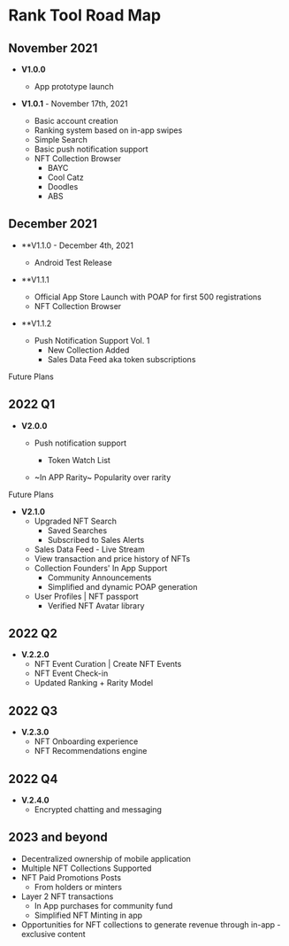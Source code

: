 # Rank Tool Road Map

## November 2021

- **V1.0.0**
  - App prototype launch

- **V1.0.1** - November 17th, 2021
  - Basic account creation 
  - Ranking system based on in-app swipes
  - Simple Search
  - Basic push notification support
  - NFT Collection Browser
    - BAYC
    - Cool Catz
    - Doodles
    - ABS
  
## December 2021
- **V1.1.0 - December 4th, 2021
  - Android Test Release

- **V1.1.1
  - Official App Store Launch with POAP for first 500 registrations
  - NFT Collection Browser
  
- **V1.1.2
  - Push Notification Support Vol. 1 
    - New Collection Added
    - Sales Data Feed aka token subscriptions

Future Plans
## 2022 Q1
- **V2.0.0**
  - Push notification support
    - Token Watch List

  - ~In APP Rarity~ Popularity over rarity



Future Plans
- **V2.1.0**
  - Upgraded NFT Search
    - Saved Searches
    - Subscribed to Sales Alerts
  - Sales Data Feed - Live Stream
  - View transaction and price history of NFTs
  - Collection Founders' In App Support
    - Community Announcements
    - Simplified and dynamic POAP generation
  - User Profiles | NFT passport
    - Verified NFT Avatar library

## 2022 Q2
- **V.2.2.0**
  - NFT Event Curation | Create NFT Events
  - NFT Event Check-in
  - Updated Ranking + Rarity Model

## 2022 Q3
- **V.2.3.0**
  - NFT Onboarding experience
  - NFT Recommendations engine

## 2022 Q4

- **V.2.4.0**
  - Encrypted chatting and messaging

## 2023 and beyond
- Decentralized ownership of mobile application
- Multiple NFT Collections Supported
- NFT Paid Promotions Posts
  - From holders or minters
- Layer 2 NFT transactions
  - In App purchases for community fund
  - Simplified NFT Minting in app
- Opportunities for NFT collections to generate revenue through in-app - exclusive content
